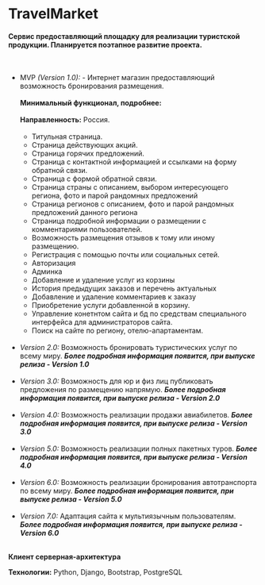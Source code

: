 <h1>TravelMarket </h1>
<h4>Сервис предоставляющий площадку для реализации туристской продукции.
Планируется поэтапное развитие проекта.</h4>

<br>
<ul>
<li>MVP <i>(Version 1.0):</i> - Интернет магазин предоставляющий возможность бронирования размещения.
<br><br> 
<b>Минимальный функционал, подробнее:</b>
<br><br><b>Направленность:</b> Россия. <br><br>
    <ul>
        <li>  Титульная страница. </li>
        <li>  Страница действующих акций. </li>
        <li>  Страница горячих предложений. </li>
        <li>  Страница с контактной информацией и ссылками на форму обратной связи. </li>
        <li>  Страница с формой обратной связи. </li>
        <li>  Страница страны с описанием, выбором интересующего региона, фото и парой рандомных предложений </li>
        <li>  Страница регионов с описанием, фото и парой рандомных предложений данного региона </li>
        <li>  Страница подробной информации о размещении с комментариями пользователей. </li>
        <li>  Возможность размещения отзывов к тому или иному размещению. </li>
        <li>  Регистрация с помощью почты или социальных сетей. </li>
        <li>  Авторизация </li>
        <li>  Админка </li>
        <li>  Добавление и удаление услуг из корзины </li>
        <li>  История предыдущих заказов и перечень актуальных </li>
        <li>  Добавление и удаление комментариев к заказу </li>
        <li>  Приобретение услуги добавленной в корзину. </li>
        <li>  Управление конетнтом сайта и бд по средствам специального интерфейса для администраторов сайта. </li>
        <li>  Поиск на сайте по региону, отелю-апартаментам.</li>
    </ul>
    <br>
    
<li><i>Version 2.0:</i>  Возможность бронировать туристических услуг по всему миру. <i><b>Более подробная информация появится, при выпуске релиза - Version 1.0</b></i> <br><br>
<li><i>Version 3.0:</i> Возможность для юр и физ лиц публиковать предложения по размещению напрямую. <i><b>Более подробная информация появится, при выпуске релиза - Version 2.0</b></i>
<br><br>
<li><i>Version 4.0:</i> Возможность реализации продажи авиабилетов. <i><b>Более подробная информация появится, при выпуске релиза - Version 3.0</b></i><br><br>
<li><i>Version 5.0:</i> Возможность реализации полных пакетных туров. <i><b>Более подробная информация появится, при выпуске релиза - Version 4.0</b></i><br><br>
<li><i>Version 6.0:</i> Возможность реализации бронирования автотранспорта по всему миру. <i><b>Более подробная информация появится, при выпуске релиза - Version 5.0</b></i><br><br>
<li><i>Version 7.0:</i> Адаптация сайта к мультиязычным пользователям. <i><b>Более подробная информация появится, при выпуске релиза - Version 6.0</b></i><br><br>
</ul>

**Клиент серверная-архитектура**
 
**Технологии:** Python, Django, Bootstrap, PostgreSQL